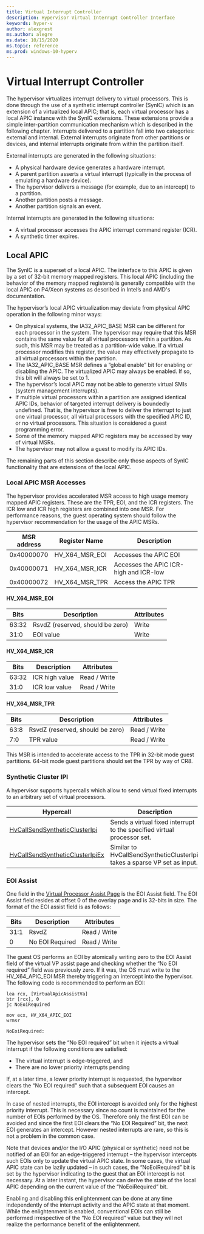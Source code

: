 ```yaml
---
title: Virtual Interrupt Controller
description: Hypervisor Virtual Interrupt Controller Interface
keywords: hyper-v
author: alexgrest
ms.author: alegre
ms.date: 10/15/2020
ms.topic: reference
ms.prod: windows-10-hyperv
---
```


# Virtual Interrupt Controller

The hypervisor virtualizes interrupt delivery to virtual processors. This is done through the use of a synthetic interrupt controller (SynIC) which is an extension of a virtualized local APIC; that is, each virtual processor has a local APIC instance with the SynIC extensions. These extensions provide a simple inter-partition communication mechanism which is described in the following chapter.
Interrupts delivered to a partition fall into two categories: external and internal. External interrupts originate from other partitions or devices, and internal interrupts originate from within the partition itself.

External interrupts are generated in the following situations:

- A physical hardware device generates a hardware interrupt.
- A parent partition asserts a virtual interrupt (typically in the process of emulating a hardware device).
- The hypervisor delivers a message (for example, due to an intercept) to a partition.
- Another partition posts a message.
- Another partition signals an event.

Internal interrupts are generated in the following situations:

- A virtual processor accesses the APIC interrupt command register (ICR).
- A synthetic timer expires.

## Local APIC

The SynIC is a superset of a local APIC. The interface to this APIC is given by a set of 32-bit memory mapped registers. This local APIC (including the behavior of the memory mapped registers) is generally compatible with the local APIC on P4/Xeon systems as described in Intel’s and AMD's documentation.

The hypervisor’s local APIC virtualization may deviate from physical APIC operation in the following minor ways:

- On physical systems, the IA32_APIC_BASE MSR can be different for each processor in the system. The hypervisor may require that this MSR contains the same value for all virtual processors within a partition. As such, this MSR may be treated as a partition-wide value. If a virtual processor modifies this register, the value may effectively propagate to all virtual processors within the partition.
- The IA32_APIC_BASE MSR defines a “global enable” bit for enabling or disabling the APIC. The virtualized APIC may always be enabled. If so, this bit will always be set to 1.
- The hypervisor’s local APIC may not be able to generate virtual SMIs (system management interrupts).
- If multiple virtual processors within a partition are assigned identical APIC IDs, behavior of targeted interrupt delivery is boundedly undefined. That is, the hypervisor is free to deliver the interrupt to just one virtual processor, all virtual processors with the specified APIC ID, or no virtual processors. This situation is considered a guest programming error.
- Some of the memory mapped APIC registers may be accessed by way of virtual MSRs.
- The hypervisor may not allow a guest to modify its APIC IDs.

The remaining parts of this section describe only those aspects of SynIC functionality that are extensions of the local APIC.

### Local APIC MSR Accesses

The hypervisor provides accelerated MSR access to high usage memory mapped APIC registers. These are the TPR, EOI, and the ICR registers. The ICR low and ICR high registers are combined into one MSR. For performance reasons, the guest operating system should follow the hypervisor recommendation for the usage of the APIC MSRs.

| MSR address      | Register Name       | Description                                                                 |
|------------------|---------------------|-----------------------------------------------------------------------------|
| 0x40000070       | HV_X64_MSR_EOI      | Accesses the APIC EOI                                                       |
| 0x40000071       | HV_X64_MSR_ICR      | Accesses the APIC ICR-high and ICR-low                                      |
| 0x40000072       | HV_X64_MSR_TPR      | Access the APIC TPR                                                         |

#### HV_X64_MSR_EOI

| Bits          | Description                         | Attributes                                                  |
|---------------|-------------------------------------|-------------------------------------------------------------|
| 63:32         | RsvdZ (reserved, should be zero)    | Write                                                       |
| 31:0          | EOI value                           | Write                                                       |

#### HV_X64_MSR_ICR

| Bits          | Description                         | Attributes                                                  |
|---------------|-------------------------------------|-------------------------------------------------------------|
| 63:32         | ICR high value                      | Read / Write                                                |
| 31:0          | ICR low value                       | Read / Write                                                |

#### HV_X64_MSR_TPR

| Bits          | Description                         | Attributes                                                  |
|---------------|-------------------------------------|-------------------------------------------------------------|
| 63:8          | RsvdZ (reserved, should be zero)    | Read / Write                                                |
| 7:0           | TPR value                           | Read / Write                                                |

This MSR is intended to accelerate access to the TPR in 32-bit mode guest partitions. 64-bit mode guest partitions should set the TPR by way of CR8.

### Synthetic Cluster IPI

A hypervisor supports hypercalls which allow to send virtual fixed interrupts to an arbitrary set of virtual processors.

| Hypercall                                                                           | Description                                     |
|-------------------------------------------------------------------------------------|-------------------------------------------------|
| [HvCallSendSyntheticClusterIpi](hypercalls/HvCallSendSyntheticClusterIpi.md)      | Sends a virtual fixed interrupt to the specified virtual processor set. |
| [HvCallSendSyntheticClusterIpiEx](hypercalls/HvCallSendSyntheticClusterIpiEx.md)  | Similar to HvCallSendSyntheticClusterIpi, takes a sparse VP set as input.    |

### EOI Assist

One field in the [Virtual Processor Assist Page](vp-properties.md#virtual-processor-assist-page) is the EOI Assist field. The EOI Assist field resides at offset 0 of the overlay page and is 32-bits in size. The format of the EOI assist field is as follows:

| Bits          | Description                         | Attributes                                                  |
|---------------|-------------------------------------|-------------------------------------------------------------|
| 31:1          | RsvdZ                               | Read / Write                                                |
| 0             | No EOI Required                     | Read / Write                                                |

The guest OS performs an EOI by atomically writing zero to the EOI Assist field of the virtual VP assist page and checking whether the “No EOI required” field was previously zero. If it was, the OS must write to the HV_X64_APIC_EOI MSR thereby triggering an intercept into the hypervisor. The following code is recommended to perform an EOI:

```
lea rcx, [VirtualApicAssistVa]
btr [rcx], 0
jc NoEoiRequired

mov ecx, HV_X64_APIC_EOI
wrmsr

NoEoiRequired:
```

The hypervisor sets the “No EOI required” bit when it injects a virtual interrupt if the following conditions are satisfied:

- The virtual interrupt is edge-triggered, and
- There are no lower priority interrupts pending

If, at a later time, a lower priority interrupt is requested, the hypervisor clears the “No EOI required” such that a subsequent EOI causes an intercept.

In case of nested interrupts, the EOI intercept is avoided only for the highest priority interrupt. This is necessary since no count is maintained for the number of EOIs performed by the OS. Therefore only the first EOI can be avoided and since the first EOI clears the “No EOI Required” bit, the next EOI generates an intercept. However nested interrupts are rare, so this is not a problem in the common case.

Note that devices and/or the I/O APIC (physical or synthetic) need not be notified of an EOI for an edge-triggered interrupt – the hypervisor intercepts such EOIs only to update the virtual APIC state. In some cases, the virtual APIC state can be lazily updated – in such cases, the “NoEoiRequired” bit is set by the hypervisor indicating to the guest that an EOI intercept is not necessary. At a later instant, the hypervisor can derive the state of the local APIC depending on the current value of the “NoEoiRequired” bit.

Enabling and disabling this enlightenment can be done at any time independently of the interrupt activity and the APIC state at that moment. While the enlightenment is enabled, conventional EOIs can still be performed irrespective of the “No EOI required” value but they will not realize the performance benefit of the enlightenment.
